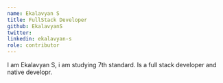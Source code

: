 ```yaml
---
name: Ekalavyan S
title: FullStack Developer
github: EkalavyanS
twitter: 
linkedin: ekalavyan-s
role: contributor
---
```


I am Ekalavyan S, i am studying 7th standard. Is a full stack developer and native developr.
